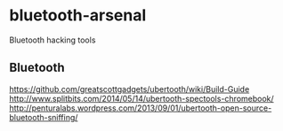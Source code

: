 # bluetooth-arsenal
Bluetooth hacking tools


## Bluetooth

 https://github.com/greatscottgadgets/ubertooth/wiki/Build-Guide
 http://www.splitbits.com/2014/05/14/ubertooth-spectools-chromebook/
 http://penturalabs.wordpress.com/2013/09/01/ubertooth-open-source-bluetooth-sniffing/
 